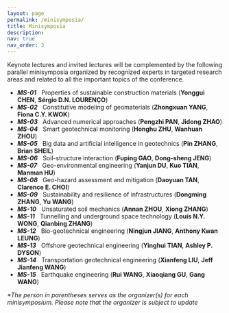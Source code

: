 ```yaml
---
layout: page
permalink: /minisymposia/
title: Minisymposia
description: 
nav: true
nav_order: 3
---
```


Keynote lectures and invited lectures will be complemented by the following parallel minisymposia organized by recognized experts in targeted research areas and related to all the important topics of the conference.

* ***MS-01*** &nbsp;  Properties of sustainable construction materials (**Yonggui CHEN**, **Sérgio D.N. LOURENÇO**)
* ***MS-02*** &nbsp;  Constitutive modeling of geomaterials (**Zhongxuan YANG**, **Fiona C.Y. KWOK**)
* ***MS-03*** &nbsp;  Advanced numerical approaches (**Pengzhi PAN**, **Jidong ZHAO**)
* ***MS-04*** &nbsp;  Smart geotechnical monitoring (**Honghu ZHU**, **Wanhuan ZHOU**)
* ***MS-05*** &nbsp;  Big data and artificial intelligence in geotechnics (**Pin ZHANG**, **Brian SHEIL**)
* ***MS-06*** &nbsp;  Soil-structure interaction (**Fuping GAO**, **Dong-sheng JENG**)
* ***MS-07*** &nbsp;  Geo-environmental engineering (**Yanjun DU**, **Kuo TIAN**, **Manman HU**)
* ***MS-08*** &nbsp;  Geo-hazard assessment and mitigation (**Daoyuan TAN**, **Clarence E. CHOI**)
* ***MS-09*** &nbsp;  Sustainability and resilience of infrastructures (**Dongming ZHANG**, **Yu WANG**)
* ***MS-10*** &nbsp;  Unsaturated soil mechanics (**Annan ZHOU**, **Xiong ZHANG**)
* ***MS-11*** &nbsp;  Tunnelling and underground space technology (**Louis N.Y. WONG**, **Qianbing ZHANG**)
* ***MS-12*** &nbsp;  Bio-geotechnical engineering (**Ningjun JIANG**, **Anthony Kwan LEUNG**)
* ***MS-13*** &nbsp;  Offshore geotechnical engineering (**Yinghui TIAN**, **Ashley P. DYSON**)
* ***MS-14*** &nbsp;  Transportation geotechnical engineering (**Xianfeng LIU**, **Jeff Jianfeng WANG**)
* ***MS-15*** &nbsp;  Earthquake engineering (**Rui WANG**, **Xiaoqiang GU**, **Gang WANG**)
  
_*The person in parentheses serves as the organizer(s) for each minisymposium. Please note that the organizer is subject to update_